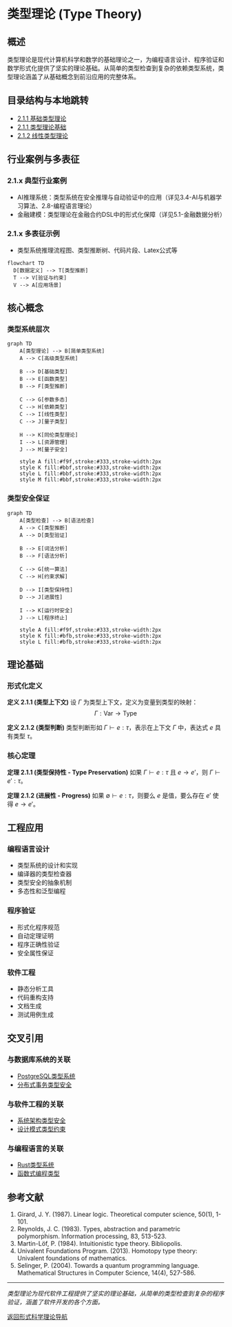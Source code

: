 # 类型理论 (Type Theory)

## 概述

类型理论是现代计算机科学和数学的基础理论之一，为编程语言设计、程序验证和数学形式化提供了坚实的理论基础。从简单的类型检查到复杂的依赖类型系统，类型理论涵盖了从基础概念到前沿应用的完整体系。

## 目录结构与本地跳转

- [2.1.1 基础类型理论](./2.1.1-基础类型理论.md)
- [2.1.1 类型理论基础](./2.1.1-类型理论基础.md)
- [2.1.2 线性类型理论](./2.1.2-线性类型理论.md)

## 行业案例与多表征

### 2.1.x 典型行业案例

- AI推理系统：类型系统在安全推理与自动验证中的应用（详见3.4-AI与机器学习算法、2.8-编程语言理论）
- 金融建模：类型理论在金融合约DSL中的形式化保障（详见5.1-金融数据分析）

### 2.1.x 多表征示例

- 类型系统推理流程图、类型推断树、代码片段、Latex公式等

```mermaid
flowchart TD
  D[数据定义] --> T[类型推断]
  T --> V[验证与约束]
  V --> A[应用场景]
```

## 核心概念

### 类型系统层次

```mermaid
graph TD
    A[类型理论] --> B[简单类型系统]
    A --> C[高级类型系统]
    
    B --> D[基础类型]
    B --> E[函数类型]
    B --> F[类型推断]
    
    C --> G[参数多态]
    C --> H[依赖类型]
    C --> I[线性类型]
    C --> J[量子类型]
    
    H --> K[同伦类型理论]
    I --> L[资源管理]
    J --> M[量子安全]
    
    style A fill:#f9f,stroke:#333,stroke-width:2px
    style K fill:#bbf,stroke:#333,stroke-width:2px
    style L fill:#bbf,stroke:#333,stroke-width:2px
    style M fill:#bbf,stroke:#333,stroke-width:2px
```

### 类型安全保证

```mermaid
graph TD
    A[类型检查] --> B[语法检查]
    A --> C[类型推断]
    A --> D[类型验证]
    
    B --> E[词法分析]
    B --> F[语法分析]
    
    C --> G[统一算法]
    C --> H[约束求解]
    
    D --> I[类型保持性]
    D --> J[进展性]
    
    I --> K[运行时安全]
    J --> L[程序终止]
    
    style A fill:#f9f,stroke:#333,stroke-width:2px
    style K fill:#bfb,stroke:#333,stroke-width:2px
    style L fill:#bfb,stroke:#333,stroke-width:2px
```

## 理论基础

### 形式化定义

**定义 2.1.1 (类型上下文)**
设 $\Gamma$ 为类型上下文，定义为变量到类型的映射：
$$\Gamma : \text{Var} \rightarrow \text{Type}$$

**定义 2.1.2 (类型判断)**
类型判断形如 $\Gamma \vdash e : \tau$，表示在上下文 $\Gamma$ 中，表达式 $e$ 具有类型 $\tau$。

### 核心定理

**定理 2.1.1 (类型保持性 - Type Preservation)**
如果 $\Gamma \vdash e : \tau$ 且 $e \rightarrow e'$，则 $\Gamma \vdash e' : \tau$。

**定理 2.1.2 (进展性 - Progress)**
如果 $\emptyset \vdash e : \tau$，则要么 $e$ 是值，要么存在 $e'$ 使得 $e \rightarrow e'$。

## 工程应用

### 编程语言设计

- 类型系统的设计和实现
- 编译器的类型检查器
- 类型安全的抽象机制
- 多态性和泛型编程

### 程序验证

- 形式化程序规范
- 自动定理证明
- 程序正确性验证
- 安全属性保证

### 软件工程

- 静态分析工具
- 代码重构支持
- 文档生成
- 测试用例生成

## 交叉引用

### 与数据库系统的关联

- [PostgreSQL类型系统](../1-数据库系统/1.1-PostgreSQL/1.1.3-数据模型.md)
- [分布式事务类型安全](../1-数据库系统/1.1-PostgreSQL/1.1.9-PostgreSQL分布式架构与系统优缺点.md)

### 与软件工程的关联

- [系统架构类型安全](../3-软件工程与架构/3.1-系统架构/)
- [设计模式类型约束](../3-软件工程与架构/3.3-设计模式/)

### 与编程语言的关联

- [Rust类型系统](../4-编程语言与范式/4.1-Rust语言/)
- [函数式编程类型](../4-编程语言与范式/4.2-函数式编程/)

## 参考文献

1. Girard, J. Y. (1987). Linear logic. Theoretical computer science, 50(1), 1-101.
2. Reynolds, J. C. (1983). Types, abstraction and parametric polymorphism. Information processing, 83, 513-523.
3. Martin-Löf, P. (1984). Intuitionistic type theory. Bibliopolis.
4. Univalent Foundations Program. (2013). Homotopy type theory: Univalent foundations of mathematics.
5. Selinger, P. (2004). Towards a quantum programming language. Mathematical Structures in Computer Science, 14(4), 527-586.

---

*类型理论为现代软件工程提供了坚实的理论基础，从简单的类型检查到复杂的程序验证，涵盖了软件开发的各个方面。*

[返回形式科学理论导航](../README.md)
